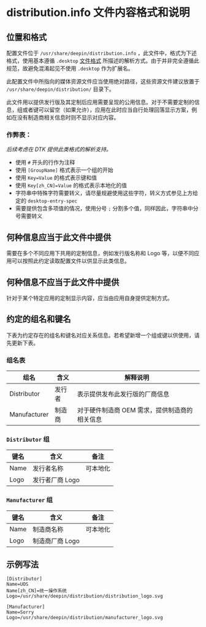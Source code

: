 # distribution.info 文件内容格式和说明

## 位置和格式

配置文件位于 `/usr/share/deepin/distribution.info` ，此文件中，格式为下述格式，使用基本遵循 `.desktop` [文件格式](https://specifications.freedesktop.org/desktop-entry-spec/latest/) 所描述的解析方式。由于并非完全遵循此规范，故避免混淆起见不使用 `.desktop` 作为扩展名。

此配置文件中所指向的媒体资源文件应当使用绝对路径，这些资源文件建议放置于 `/usr/share/deepin/distribution/` 目录下。

此文件用以提供发行版及其定制后应用需要呈现的公用信息。对于不需要定制的信息，组或者键可以留空（如果允许），应用在此时应当自行处理回落显示方案，例如在没有制造商相关信息时则不显示对应内容。

### 作弊表：

*后续考虑在 DTK 提供此类格式的解析支持。*

 - 使用 `#` 开头的行作为注释
 - 使用 `[GroupName]` 格式表示一个组的开始
 - 使用 `Key=Value` 的格式表示键和值
 - 使用 `Key[zh_CN]=Value` 的格式表示本地化的值
 - 字符串中特殊字符需要转义，请尽量规避使用这些字符，转义方式参见上方给定的 `desktop-entry-spec` 
 - 需要提供包含多项值的情况，使用分号 `;` 分割多个值，同样因此，字符串中分号需要转义

## 何种信息应当于此文件中提供

需要在多个不同应用下共用的定制信息，例如发行版名称和 Logo 等，以便不同应用可以按照此约定读取配置文件以供显示此类信息。

## 何种信息不应当于此文件中提供

针对于某个特定应用的定制显示内容，应当由应用自身提供定制方式。

## 约定的组名和键名

下表为约定存在的组名和键名对应关系信息。若希望新增一个组或键以供使用，请先更新下表。

### 组名表

组名 | 含义 | 解释说明
----|----|----
Distributor | 发行者 | 表示提供发布此发行版的厂商信息
Manufacturer | 制造商 | 对于硬件制造商 OEM 需求，提供制造商的相关信息

### `Distributor` 组

键名 | 含义 | 备注
----|----|----
Name | 发行者名称 | 可本地化
Logo | 发行者厂商 Logo | 

### `Manufacturer` 组

键名 | 含义 | 备注
----|----|----
Name | 制造商名称 | 可本地化
Logo | 制造商厂商 Logo | 

## 示例写法

```
[Distributor]
Name=UOS
Name[zh_CN]=统一操作系统
Logo=/usr/share/deepin/distribution/distribution_logo.svg

[Manufacturer]
Name=Sorry
Logo=/usr/share/deepin/distribution/manufacturer_logo.svg
```
